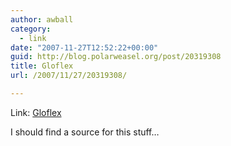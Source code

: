 ```yaml
---
author: awball
category:
  - link
date: "2007-11-27T12:52:22+00:00"
guid: http://blog.polarweasel.org/post/20319308
title: Gloflex
url: /2007/11/27/20319308/

---
```

Link: [Gloflex](http://www.glo-flex.com/)

I should find a source for this stuff…
